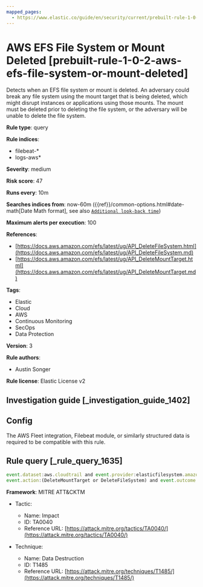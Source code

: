 ```yaml
---
mapped_pages:
  - https://www.elastic.co/guide/en/security/current/prebuilt-rule-1-0-2-aws-efs-file-system-or-mount-deleted.html
---
```


# AWS EFS File System or Mount Deleted [prebuilt-rule-1-0-2-aws-efs-file-system-or-mount-deleted]

Detects when an EFS file system or mount is deleted. An adversary could break any file system using the mount target that is being deleted, which might disrupt instances or applications using those mounts. The mount must be deleted prior to deleting the file system, or the adversary will be unable to delete the file system.

**Rule type**: query

**Rule indices**:

* filebeat-*
* logs-aws*

**Severity**: medium

**Risk score**: 47

**Runs every**: 10m

**Searches indices from**: now-60m ({{ref}}/common-options.html#date-math[Date Math format], see also [`Additional look-back time`](docs-content://solutions/security/detect-and-alert/create-detection-rule.md#rule-schedule))

**Maximum alerts per execution**: 100

**References**:

* [https://docs.aws.amazon.com/efs/latest/ug/API_DeleteFileSystem.html](https://docs.aws.amazon.com/efs/latest/ug/API_DeleteFileSystem.md)
* [https://docs.aws.amazon.com/efs/latest/ug/API_DeleteMountTarget.html](https://docs.aws.amazon.com/efs/latest/ug/API_DeleteMountTarget.md)

**Tags**:

* Elastic
* Cloud
* AWS
* Continuous Monitoring
* SecOps
* Data Protection

**Version**: 3

**Rule authors**:

* Austin Songer

**Rule license**: Elastic License v2

## Investigation guide [_investigation_guide_1402]

## Config

The AWS Fleet integration, Filebeat module, or similarly structured data is required to be compatible with this rule.

## Rule query [_rule_query_1635]

```js
event.dataset:aws.cloudtrail and event.provider:elasticfilesystem.amazonaws.com and
event.action:(DeleteMountTarget or DeleteFileSystem) and event.outcome:success
```

**Framework**: MITRE ATT&CKTM

* Tactic:

    * Name: Impact
    * ID: TA0040
    * Reference URL: [https://attack.mitre.org/tactics/TA0040/](https://attack.mitre.org/tactics/TA0040/)

* Technique:

    * Name: Data Destruction
    * ID: T1485
    * Reference URL: [https://attack.mitre.org/techniques/T1485/](https://attack.mitre.org/techniques/T1485/)



